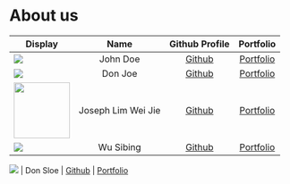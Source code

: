 # About us

Display | Name | Github Profile | Portfolio 
--------|:----:|:--------------:|:---------:
![](https://via.placeholder.com/100.png?text=Photo) | John Doe | [Github](https://github.com/) | [Portfolio](docs/team/johndoe.md)
![](https://via.placeholder.com/100.png?text=Photo) | Don Joe | [Github](https://github.com/) | [Portfolio](docs/team/johndoe.md)
<img src="https://user-images.githubusercontent.com/59989652/78684285-dd7c9600-7922-11ea-8eb3-1f48e0764e78.PNG" width="100" height="100" /> | Joseph Lim Wei Jie | [Github](https://github.com/JosephLimWeiJie) | [Portfolio](team/JosephLimWeiJie.md)
![](https://via.placeholder.com/100.png?text=Photo) | Wu Sibing | [Github](https://github.com/SibingWu) | [Portfolio](team/sibingwu.md)

![](https://via.placeholder.com/100.png?text=Photo) | Don Sloe | [Github](https://github.com/) | [Portfolio](docs/team/johndoe.md)
